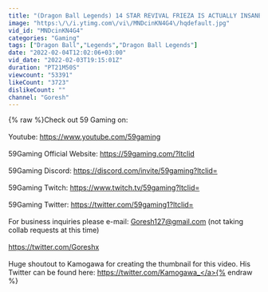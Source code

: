 ```yaml
---
title: "(Dragon Ball Legends) 14 STAR REVIVAL FRIEZA IS ACTUALLY INSANE! COMPLETELY DEVASTATING DAMAGE!"
image: "https:\/\/i.ytimg.com\/vi\/MNDcinKN4G4\/hqdefault.jpg"
vid_id: "MNDcinKN4G4"
categories: "Gaming"
tags: ["Dragon Ball","Legends","Dragon Ball Legends"]
date: "2022-02-04T12:02:06+03:00"
vid_date: "2022-02-03T19:15:01Z"
duration: "PT21M50S"
viewcount: "53391"
likeCount: "3723"
dislikeCount: ""
channel: "Goresh"
---
```

{% raw %}Check out 59 Gaming on:<br /><br />Youtube: <a rel="nofollow" target="blank" href="https://www.youtube.com/59gaming">https://www.youtube.com/59gaming</a><br /><br />59Gaming Official Website: <a rel="nofollow" target="blank" href="https://59gaming.com/?ltclid">https://59gaming.com/?ltclid</a><br /><br />59Gaming Discord: <a rel="nofollow" target="blank" href="https://discord.com/invite/59gaming?ltclid=">https://discord.com/invite/59gaming?ltclid=</a><br /><br />59Gaming Twitch: <a rel="nofollow" target="blank" href="https://www.twitch.tv/59gaming?ltclid=">https://www.twitch.tv/59gaming?ltclid=</a><br /><br />59Gaming Twitter: <a rel="nofollow" target="blank" href="https://twitter.com/59gaming1?ltclid=">https://twitter.com/59gaming1?ltclid=</a><br /><br />For business inquiries please e-mail: Goresh127@gmail.com (not taking collab requests at this time)<br /><br /><a rel="nofollow" target="blank" href="https://twitter.com/Goreshx">https://twitter.com/Goreshx</a><br /><br />Huge shoutout to Kamogawa for creating the thumbnail for this video. His Twitter can be found here: <a rel="nofollow" target="blank" href="https://twitter.com/Kamogawa_">https://twitter.com/Kamogawa_</a>{% endraw %}
